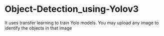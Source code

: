 # Object-Detection_using-Yolov3
It uses transfer learning to train Yolo models. You may upload any image to identify the objects in that image
